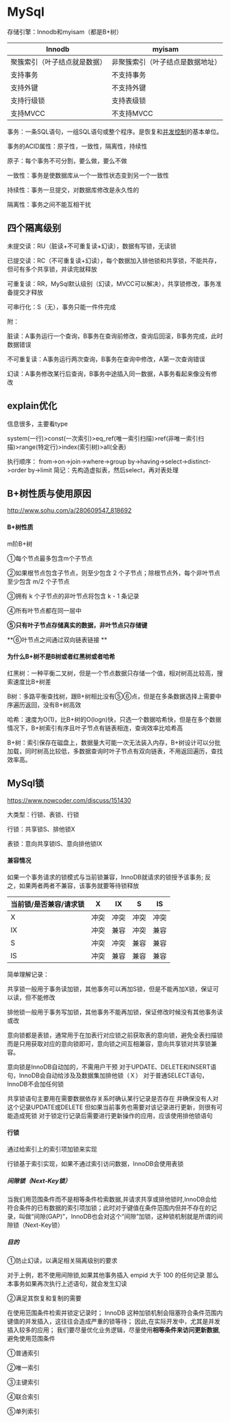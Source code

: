 # MySql 

存储引擎：Innodb和myisam（都是B+树）

| Innodb                       | myisam                           |
| ---------------------------- | -------------------------------- |
| 聚簇索引（叶子结点就是数据） | 非聚簇索引（叶子结点是数据地址） |
| 支持事务                     | 不支持事务                       |
| 支持外键                     | 不支持外键                       |
| 支持行级锁                   | 支持表级锁                       |
| 支持MVCC                     | 不支持MVCC                       |

事务：一条SQL语句，一组SQL语句或整个程序。是恢复和[并发控制](https://baike.baidu.com/item/并发控制)的基本单位。

事务的ACID属性：原子性，一致性，隔离性，持续性

原子：每个事务不可分割，要么做，要么不做

一致性：事务是使数据库从一个一致性状态变到另一个一致性

持续性：事务一旦提交，对数据库修改是永久性的

隔离性：事务之间不能互相干扰 

## 四个隔离级别

未提交读：RU（脏读+不可重复读+幻读），数据有写锁，无读锁

已提交读：RC（不可重复读+幻读），每个数据加入排他锁和共享锁，不能共存，但可有多个共享锁，并读完就释放

可重复读：RR，MySql默认级别（幻读，MVCC可以解决），共享锁修改，事务准备提交才释放

可串行化：S（无），事务只能一件件完成

附：

脏读：A事务运行一个查询，B事务在查询前修改，查询后回滚，B事务完成，此时数据错误

不可重复读：A事务运行两次查询，B事务在查询中修改，A第一次查询错误

幻读：A事务修改某行后查询，B事务中途插入同一数据，A事务看起来像没有修改

## explain优化

信息很多，主要看type

system(一行)>const(一次索引)>eq_ref(唯一索引扫描)>ref(非唯一索引扫描)>range(特定行)>index(索引树)>all(全表)

执行顺序：
from->on->join->where->group by->having->select->distinct->order by->limit
简记：先构造虚拟表，然后select，再对表处理

## B+树性质与使用原因

 http://www.sohu.com/a/280609547_818692 

#### B+树性质

m阶B+树

①每个节点最多包含m个子节点

②如果根节点包含子节点，则至少包含 2 个子节点；除根节点外，每个非叶节点至少包含 m/2 个子节点

③拥有 k 个子节点的非叶节点将包含 k - 1 条记录

④所有叶节点都在同一层中

**⑤只有叶子节点存储真实的数据，非叶节点只存储键**

**⑥叶节点之间通过双向链表链接 **

#### 为什么B+树不是B树或者红黑树或者哈希

红黑树：一种平衡二叉树，但是一个节点数据只存储一个值，相对树高比较高，搜索速度比B+树差

B树：多路平衡查找树，跟B+树相比没有⑤⑥点，但是在多条数据选择上需要中序遍历返回，没有B+树高效

哈希：速度为O(1)，比B+树的O(logn)快，只选一个数据哈希快，但是在多个数据情况下，B+树索引有序且叶子节点有链表相连，查询效率比哈希高

B+树：索引保存在磁盘上，数据量大可能一次无法装入内存，B+树设计可以分批加载，同时树高比较低，多数据查询时叶子节点有双向链表，不用返回遍历，查找效率高。

## MySql锁

 https://www.nowcoder.com/discuss/151430 

大类型：行锁、表锁、行锁

行锁：共享锁S、排他锁X

表锁：意向共享锁IS、意向排他锁IX

#### 兼容情况

如果一个事务请求的锁模式与当前锁兼容，InnoDB就请求的锁授予该事务;
反之，如果两者两者不兼容，该事务就要等待锁释放

| 当前锁/是否兼容/请求锁 | X    | IX   | S    | IS   |
| ---------------------- | ---- | ---- | ---- | ---- |
| X                      | 冲突 | 冲突 | 冲突 | 冲突 |
| IX                     | 冲突 | 兼容 | 冲突 | 兼容 |
| S                      | 冲突 | 冲突 | 兼容 | 兼容 |
| IS                     | 冲突 | 兼容 | 兼容 | 兼容 |

简单理解记录：

共享锁一般用于事务读加锁，其他事务可以再加S锁，但是不能再加X锁，保证可以读，但不能修改

排他锁一般用于事务写加锁，其他事务不能再加锁，保证修改时候没有其他事务读或改

意向锁都是表锁，通常用于在加表行对应锁之前获取表的意向锁，避免全表扫描锁而是只用获取对应的意向锁即可，意向锁之间互相兼容，意向共享锁对共享锁兼容。

意向锁是InnoDB自动加的，不需用户干预
对于UPDATE、DELETE和INSERT语句，InnoDB会自动给涉及及数据集加排他锁（Ｘ）
对于普通SELECT语句，InnoDB不会加任何锁

共享锁语句主要用在需要数据依存关系时确认某行记录是否存在
并确保没有人对这个记录UPDATE或DELETE
但如果当前事务也需要对该记录进行更新，则很有可能造成死锁
对于锁定行记录后需要进行更新操作的应用，应该使用排他锁语句

#### 行锁

通过给索引上的索引项加锁来实现

行锁基于索引实现，如果不通过索引访问数据，InnoDB会使用表锁

##### 间隙锁（Next-Key锁）

 当我们用范围条件而不是相等条件检索数据,并请求共享或排他锁时,InnoDB会给符合条件的已有数据的索引项加锁；此时对于键值在条件范围内但并不存在的记录，叫做“间隙(GAP)”，InnoDB也会对这个“间隙”加锁，这种锁机制就是所谓的间隙锁（Next-Key锁）

##### 目的

①防止幻读，以满足相关隔离级别的要求

对于上例，若不使用间隙锁,如果其他事务插入 empid 大于 100 的任何记录
那么本事务如果再次执行上述语句，就会发生幻读

②满足其恢复和复制的需要

在使用范围条件检索并锁定记录时；
InnoDB 这种加锁机制会阻塞符合条件范围内键值的并发插入，这往往会造成严重的锁等待；
因此,在实际开发中，尤其是并发插入较多的应用；
我们要尽量优化业务逻辑，尽量使用**相等条件来访问更新数据**,避免使用范围条件

①普通索引

②唯一索引

③主键索引

④联合索引

⑤单列索引

